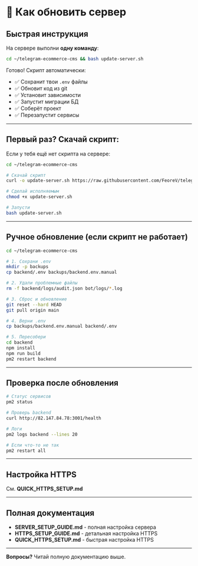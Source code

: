 # 🔄 Как обновить сервер

## Быстрая инструкция

На сервере выполни **одну команду**:

```bash
cd ~/telegram-ecommerce-cms && bash update-server.sh
```

Готово! Скрипт автоматически:
- ✅ Сохранит твои `.env` файлы
- ✅ Обновит код из git
- ✅ Установит зависимости
- ✅ Запустит миграции БД
- ✅ Соберёт проект
- ✅ Перезапустит сервисы

---

## Первый раз? Скачай скрипт:

Если у тебя ещё нет скрипта на сервере:

```bash
cd ~/telegram-ecommerce-cms

# Скачай скрипт
curl -o update-server.sh https://raw.githubusercontent.com/FeoreV/telegram-ecommerce-cms/main/update-server.sh

# Сделай исполняемым
chmod +x update-server.sh

# Запусти
bash update-server.sh
```

---

## Ручное обновление (если скрипт не работает)

```bash
cd ~/telegram-ecommerce-cms

# 1. Сохрани .env
mkdir -p backups
cp backend/.env backups/backend.env.manual

# 2. Удали проблемные файлы
rm -f backend/logs/audit.json bot/logs/*.log

# 3. Сброс и обновление
git reset --hard HEAD
git pull origin main

# 4. Верни .env
cp backups/backend.env.manual backend/.env

# 5. Пересобери
cd backend
npm install
npm run build
pm2 restart backend
```

---

## Проверка после обновления

```bash
# Статус сервисов
pm2 status

# Проверь backend
curl http://82.147.84.78:3001/health

# Логи
pm2 logs backend --lines 20

# Если что-то не так
pm2 restart all
```

---

## Настройка HTTPS

См. **QUICK_HTTPS_SETUP.md**

---

## Полная документация

- **SERVER_SETUP_GUIDE.md** - полная настройка сервера
- **HTTPS_SETUP_GUIDE.md** - детальная настройка HTTPS
- **QUICK_HTTPS_SETUP.md** - быстрая настройка HTTPS

---

**Вопросы?** Читай полную документацию выше.

